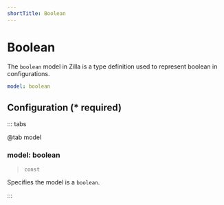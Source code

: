 ```yaml
---
shortTitle: Boolean
---
```


# Boolean

The `boolean` model in Zilla is a type definition used to represent boolean in configurations.

```yaml {1}
model: boolean
```

## Configuration (\* required)

::: tabs

@tab model

### model: boolean

> `const`

Specifies the model is a `boolean`.

:::
